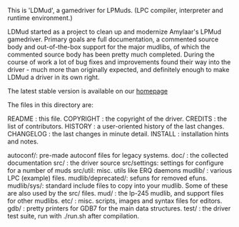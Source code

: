 This is 'LDMud', a gamedriver for LPMuds.
(LPC compiler, interpreter and runtime environment.)

LDMud started as a project to clean up and modernize Amylaar's LPMud
gamedriver. Primary goals are full documentation, a commented source body and
out-of-the-box support for the major mudlibs, of which the commented source
body has been pretty much completed. During the course of work a lot of bug
fixes and improvements found their way into the driver - much more than
originally expected, and definitely enough to make LDMud a driver in its own
right.

The latest stable version is available on our [homepage](http://www.ldmud.eu/)


The files in this directory are:

  README      : this file.
  COPYRIGHT   : the copyright of the driver.
  CREDITS     : the list of contributors.
  HISTORY     : a user-oriented history of the last changes.
  CHANGELOG   : the last changes in minute detail.
  INSTALL     : installation hints and notes.

  autoconf/: pre-made autoconf files for legacy systems.
  doc/    : the collected documentation
  src/    : the driver source
  src/settings:
            settings for configure for a number of muds
  src/util: misc. utils like ERQ daemons
  mudlib/ : various LPC (example) files.
  mudlib/deprecated/:
            sefuns for removed efuns.
  mudlib/sys/:
            standard include files to copy into your mudlib. Some of these are
            also used by the src/ files.
  mud/    : the lp-245 mudlib, and support files for other mudlibs.
  etc/    : misc. scripts, images and syntax files for editors.
  gdb/    : pretty printers for GDB7 for the main data structures.
  test/   : the driver test suite, run with ./run.sh after compilation.
